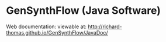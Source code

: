 GenSynthFlow (Java Software)
============

Web documentation: viewable at:
http://richard-thomas.github.io/GenSynthFlow/JavaDoc/
